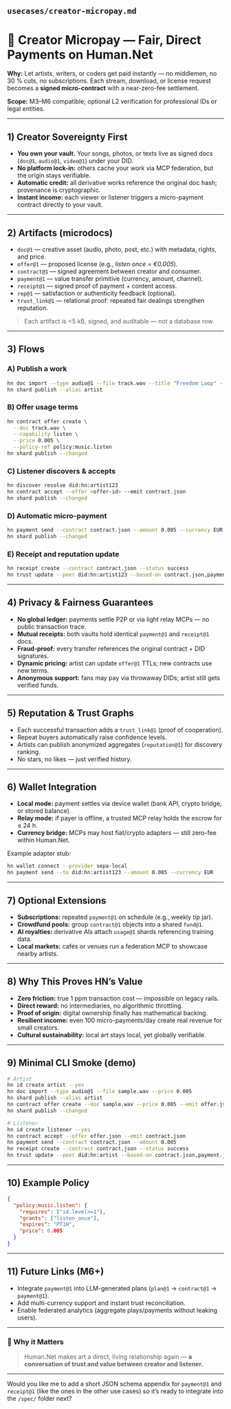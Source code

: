
## `usecases/creator-micropay.md`

# 🎵 Creator Micropay — Fair, Direct Payments on Human.Net

**Why:** Let artists, writers, or coders get paid instantly — no middlemen, no 30 % cuts, no subscriptions.
Each stream, download, or license request becomes a **signed micro-contract** with a near-zero-fee settlement.

**Scope:** M3–M6 compatible; optional L2 verification for professional IDs or legal entities.

---

## 1) Creator Sovereignty First

* **You own your vault.** Your songs, photos, or texts live as signed docs (`doc@1`, `audio@1`, `video@1`) under your DID.
* **No platform lock-in:** others cache your work via MCP federation, but the origin stays verifiable.
* **Automatic credit:** all derivative works reference the original doc hash; provenance is cryptographic.
* **Instant income:** each viewer or listener triggers a micro-payment contract directly to your vault.

---

## 2) Artifacts (microdocs)

* `doc@1` — creative asset (audio, photo, post, etc.) with metadata, rights, and price.
* `offer@1` — proposed license (e.g., *listen once = €0.005*).
* `contract@1` — signed agreement between creator and consumer.
* `payment@1` — value transfer primitive (currency, amount, channel).
* `receipt@1` — signed proof of payment + content access.
* `rep@1` — satisfaction or authenticity feedback (optional).
* `trust_link@1` — relational proof: repeated fair dealings strengthen reputation.

> Each artifact is <5 kB, signed, and auditable — not a database row.

---

## 3) Flows

### A) Publish a work

```bash
hn doc import --type audio@1 --file track.wav --title "Freedom Loop" --price 0.005
hn shard publish --alias artist
```

### B) Offer usage terms

```bash
hn contract offer create \
  --doc track.wav \
  --capability listen \
  --price 0.005 \
  --policy-ref policy:music.listen
hn shard publish --changed
```

### C) Listener discovers & accepts

```bash
hn discover resolve did:hn:artist123
hn contract accept --offer <offer-id> --emit contract.json
hn shard publish --changed
```

### D) Automatic micro-payment

```bash
hn payment send --contract contract.json --amount 0.005 --currency EUR
hn shard publish --changed
```

### E) Receipt and reputation update

```bash
hn receipt create --contract contract.json --status success
hn trust update --peer did:hn:artist123 --based-on contract.json,payment.json
```

---

## 4) Privacy & Fairness Guarantees

* **No global ledger:** payments settle P2P or via light relay MCPs — no public transaction trace.
* **Mutual receipts:** both vaults hold identical `payment@1` and `receipt@1` docs.
* **Fraud-proof:** every transfer references the original contract + DID signatures.
* **Dynamic pricing:** artist can update `offer@1` TTLs; new contracts use new terms.
* **Anonymous support:** fans may pay via throwaway DIDs; artist still gets verified funds.

---

## 5) Reputation & Trust Graphs

* Each successful transaction adds a `trust_link@1` (proof of cooperation).
* Repeat buyers automatically raise confidence levels.
* Artists can publish anonymized aggregates (`reputation@1`) for discovery ranking.
* No stars, no likes — just verified history.

---

## 6) Wallet Integration

* **Local mode:** payment settles via device wallet (bank API, crypto bridge, or stored balance).
* **Relay mode:** if payer is offline, a trusted MCP relay holds the escrow for ≤ 24 h.
* **Currency bridge:** MCPs may host fiat/crypto adapters — still zero-fee within Human.Net.

Example adapter stub:

```bash
hn wallet connect --provider sepa-local
hn payment send --to did:hn:artist123 --amount 0.005 --currency EUR
```

---

## 7) Optional Extensions

* **Subscriptions:** repeated `payment@1` on schedule (e.g., weekly tip jar).
* **Crowdfund pools:** group `contract@1` objects into a shared `fund@1`.
* **AI royalties:** derivative AIs attach `usage@1` shards referencing training data.
* **Local markets:** cafés or venues run a federation MCP to showcase nearby artists.

---

## 8) Why This Proves HN’s Value

* **Zero friction:** true 1 ppm transaction cost — impossible on legacy rails.
* **Direct reward:** no intermediaries, no algorithmic throttling.
* **Proof of origin:** digital ownership finally has mathematical backing.
* **Resilient income:** even 100 micro-payments/day create real revenue for small creators.
* **Cultural sustainability:** local art stays local, yet globally verifiable.

---

## 9) Minimal CLI Smoke (demo)

```bash
# Artist
hn id create artist --yes
hn doc import --type audio@1 --file sample.wav --price 0.005
hn shard publish --alias artist
hn contract offer create --doc sample.wav --price 0.005 --emit offer.json
hn shard publish --changed

# Listener
hn id create listener --yes
hn contract accept --offer offer.json --emit contract.json
hn payment send --contract contract.json --amount 0.005
hn receipt create --contract contract.json --status success
hn trust update --peer did:hn:artist --based-on contract.json,payment.json
```

---

## 10) Example Policy

```json
{
  "policy:music.listen": {
    "requires": ["id.level>=1"],
    "grants": ["listen_once"],
    "expires": "PT1H",
    "price": 0.005
  }
}
```

---

## 11) Future Links (M6+)

* Integrate `payment@1` into LLM-generated plans (`plan@1` → `contract@1` → `payment@1`).
* Add multi-currency support and instant trust reconciliation.
* Enable federated analytics (aggregate plays/payments without leaking users).

---

### 🧩 Why it Matters

> Human.Net makes art a direct, living relationship again —
> **a conversation of trust and value between creator and listener.**

---

Would you like me to add a short JSON schema appendix for `payment@1` and `receipt@1` (like the ones in the other use cases) so it’s ready to integrate into the `/spec/` folder next?
